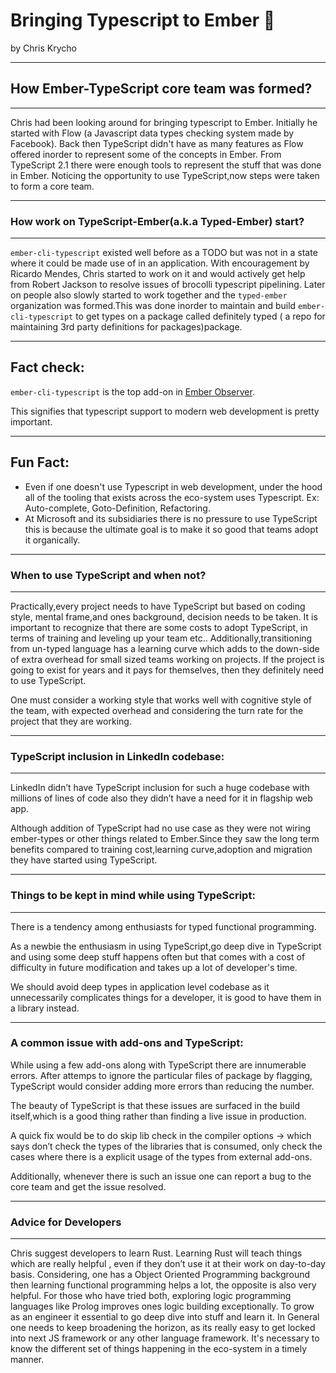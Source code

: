 # Bringing Typescript to Ember 🐹

by Chris Krycho

---

## How Ember-TypeScript core team was formed?

---

Chris had been looking around for bringing typescript to Ember.
Initially he started with Flow (a Javascript data types checking system made by Facebook).
Back then TypeScript didn't have as many features as Flow offered inorder to represent some of the concepts in Ember.
From TypeScript 2.1 there were enough tools to represent the stuff that was done in Ember.
Noticing the opportunity to use TypeScript,now steps were taken to form a core team.

---

### How work on TypeScript-Ember(a.k.a Typed-Ember) start?

---

`ember-cli-typescript` existed well before as a TODO but was not in a state where it could be made use of in an application.
With encouragement by Ricardo Mendes, Chris started to work on it and would actively get help from Robert Jackson to resolve issues of brocolli typescript pipelining.
Later on people also slowly started to work together and the `typed-ember` organization was formed.This was done inorder to maintain and build `ember-cli-typescript` to get types on a package called definitely typed ( a repo for maintaining 3rd party definitions for packages)package.

---

## Fact check:

`ember-cli-typescript` is the top add-on in [Ember Observer](https://emberobserver.com/).

This signifies that typescript support to modern web development is pretty important.

---

## Fun Fact:

* Even if one doesn't use Typescript in web development, under the hood all of the tooling that exists across the eco-system uses Typescript. Ex: Auto-complete, Goto-Definition, Refactoring.
* At Microsoft and its subsidiaries there is no pressure to use TypeScript this is because the ultimate goal is to make it so good that teams adopt it organically.

---

### When to use TypeScript and when not?

---
Practically,every project needs to have TypeScript but based on coding style, mental frame,and ones background, decision needs to be taken.
It is important to recognize that there are some costs to adopt TypeScript, in terms of training and leveling up your team etc..
Additionally,transitioning from un-typed language has a learning curve which adds to the down-side of extra overhead for small sized teams working on projects.
If the project is going to exist for years and it pays for themselves, then they definitely need to use TypeScript.

One must consider a working style that works well with cognitive style of the team, with expected overhead and considering the turn rate for the project that they are working.

---

### TypeScript inclusion in LinkedIn codebase:
---
LinkedIn didn’t have TypeScript inclusion for such a huge codebase with millions of lines of code also they didn’t have a need for it in flagship web app.

Although addition of TypeScript had no use case as they were not wiring ember-types or other things related to Ember.Since they saw the long term benefits compared to training cost,learning curve,adoption and migration they have started using TypeScript.

---

### Things to be kept in mind while using TypeScript:

---
There is a tendency among enthusiasts for typed functional programming.

As a newbie the enthusiasm in using TypeScript,go deep dive in TypeScript and using some deep stuff happens often but that comes with a cost of difficulty in future modification and takes up a lot of developer's time.

We should avoid deep types in application level codebase as it unnecessarily complicates things for a developer, it is good to have them in a library instead.

---
### A common issue with add-ons and TypeScript:
While using a few add-ons along with TypeScript there are innumerable errors.
After attemps to ignore the particular files of package by flagging, TypeScript would consider adding more errors than reducing the number.

The beauty of TypeScript is that these issues are surfaced in the build itself,which is a good thing rather than finding a live issue in production. 

A quick fix would be to do skip lib check in the compiler options → which says don’t check the types of the libraries that is consumed, only check the cases where there is a explicit usage of the types from external add-ons.

Additionally, whenever there is such an issue one can report a bug to the core team and get the issue resolved.

---
### Advice for Developers 
---

Chris suggest developers to learn Rust.
Learning Rust will teach things which are really helpful , even if they don’t use it at their work on day-to-day basis.
Considering, one has a Object Oriented Programming background then learning functional programming helps a lot, the opposite is also very helpful.
For those who have tried both, exploring logic programming languages like Prolog improves ones logic building exceptionally.
To grow as an engineer it essential to go deep dive into stuff and learn it.
In General one needs to keep broadening the horizon, as its really easy to get locked into next JS framework or any other language framework.
It's necessary to know the different set of things happening in the eco-system in a timely manner.
